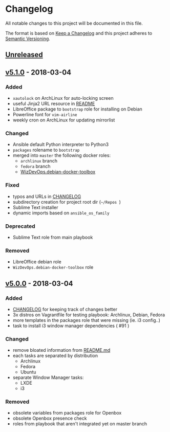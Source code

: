 # Changelog
All notable changes to this project will be documented in this file.

The format is based on [Keep a Changelog](http://keepachangelog.com/en/1.0.0/)
and this project adheres to [Semantic Versioning](http://semver.org/spec/v2.0.0.html).

## [Unreleased]

## [v5.1.0] - 2018-03-04
### Added
- `xautolock` on ArchLinux for auto-locking screen
- useful Jinja2 URL resource in [README](README.md)
- LibreOffice package to `bootstrap` role for installing on Debian
- Powerline font for `vim-airline`
- weekly cron on ArchLinux for updating mirrorlist

### Changed
- Ansible default Python interpreter to Python3
- `packages` rolename to `bootstrap`
- merged into `master` the following docker roles:
  - `archlinux` branch
  - `fedora` branch
  - [WizDevOps.debian-docker-toolbox](https://github.com/WizDevOps/debian-docker-toolbox)

### Fixed
- typos and URLs in [CHANGELOG](CHANGELOG.md)
- subdirectory creation for project root dir (`~/Repos `)
- Sublime Text installer
- dynamic imports based on `ansible_os_family`

### Deprecated
- Sublime Text role from main playbook

### Removed
- LibreOffice debian role
- `WizDevOps.debian-docker-toolbox` role

## [v5.0.0] - 2018-03-04
### Added
- [CHANGELOG](CHANGELOG.md) for keeping track of changes better
- 3x distros on Vagrantfile for testing playbook: Archlinux, Debian, Fedora
- more templates in the packages role that were missing (ie. i3 config..)
- task to install i3 window manager dependencies ( #91 )

### Changed
- remove bloated information from [README.md](README.md)
- each tasks are separated by distribution
  - Archlinux
  - Fedora
  - Ubuntu
- separate Window Manager tasks:
  - LXDE
  - i3

### Removed
- obsolete variables from packages role for Openbox
- obsolete Openbox presence check
- roles from playbook that aren't integrated yet on master branch

[Unreleased]: https://github.com/WizDevOps/containerschiff/compare/v5.1.0...HEAD
[v5.1.0]: https://github.com/WizDevOps/containerschiff/compare/v5.0.0...v5.1.0
[v5.0.0]: https://github.com/WizDevOps/containerschiff/compare/4.2.0...v5.0.0
